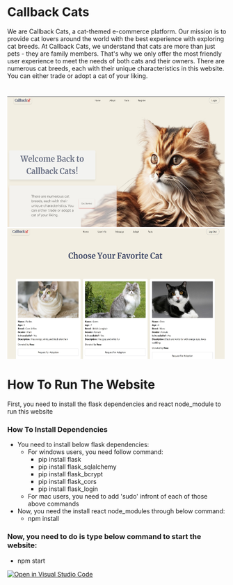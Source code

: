 # Callback Cats
We are Callback Cats, a cat-themed e-commerce platform. Our mission is to provide cat lovers around the world with the best experience with exploring cat breeds. At Callback Cats, we understand that cats are more than just pets - they are family members. That's why we only offer the most friendly user experience to meet the needs of both cats and their owners. There are numerous cat breeds, each with their unique characteristics in this website. You can either trade or adopt a cat of your liking.
#
<img src="./public/homePage.jpg" alt="home" width="500" height="300"> <img src="./public/adoptPage.jpg" alt="adopt" width="500" height="300">
#

# How To Run The Website
First, you need to install the flask dependencies and react node_module to run this website

### How To Install Dependencies
- You need to install below flask dependencies:
    * For windows users, you need follow command:
      - pip install flask
      - pip install flask_sqlalchemy
      - pip install flask_bcrypt
      - pip install flask_cors
      - pip install flask_login
    * For mac users, you need to add 'sudo' infront of each of those above commands
- Now, you need the install react node_modules through below command:
  * npm install
 
 ### Now, you need to do is type below command to start the website:
  * npm start

[![Open in Visual Studio Code](https://classroom.github.com/assets/open-in-vscode-c66648af7eb3fe8bc4f294546bfd86ef473780cde1dea487d3c4ff354943c9ae.svg)](https://classroom.github.com/online_ide?assignment_repo_id=10706603&assignment_repo_type=AssignmentRepo)
